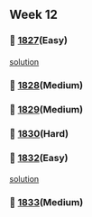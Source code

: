## Week 12
####
### 👀 [1827](https://leetcode.com/problemset/all/?search=1827&page=1)(Easy)
####
[solution](https://github.com/sojeongw/leet-code/blob/main/1827-minimum-operations-to-make-the-array-increasing/NOTES.md)
####
### 👀 [1828](https://leetcode.com/problemset/all/?search=1828&page=1)(Medium)

### 👀 [1829](https://leetcode.com/problemset/all/?search=1829&page=1)(Medium)

### 👀 [1830](https://leetcode.com/problemset/all/?search=1830&page=1)(Hard)

### 👀 [1832](https://leetcode.com/problemset/all/?search=1832&page=1)(Easy)
####
[solution](https://github.com/sojeongw/leet-code/blob/main/1832-check-if-the-sentence-is-pangram/NOTES.md)
####
### 👀 [1833](https://leetcode.com/problemset/all/?search=1833&page=1)(Medium)

